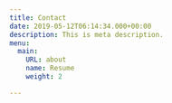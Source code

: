 ```yaml
---
title: Contact
date: 2019-05-12T06:14:34.000+00:00
description: This is meta description.
menu:
  main:
    URL: about
    name: Resume
    weight: 2

---
```

